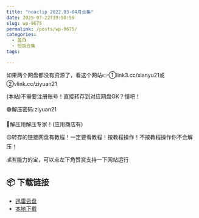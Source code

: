 ```yaml
---
title: "noaclip 2022.03-04月合集"
date: 2025-07-22T19:50:59
slug: wp-9675
permalink: /posts/wp-9675/
categories:
  - 盖📺
  - 恰饭合集
tags:

---
```


如果两个网盘都没有资源了，看这个网站👉①link3.cc/xianyu21或②vlink.cc/ziyuan21

(本站)不需要注册账号！直接转存到对应网盘OK？懂吧！

🟢解压密码:ziyuan21

🔵解压用解压专家！(应用商店有)

🟡转存的链接网盘有教程！一定要看教程！按教程操作！不按教程操作你不会解压！

💰🈶能力的宝，可以点左下角赞赏支持一下网站运行

## 📦 下载链接
- [迅雷云盘](https://blziyuan21.com/pay-download/9675?key=887128089b&down_id=0)
- [本地下载](https://blziyuan21.com/pay-download/9675?key=887128089b&down_id=1)

